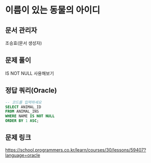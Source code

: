 # 이름이 있는 동물의 아이디

## 문서 관리자

조승효(문서 생성자)

## 문제 풀이

IS NOT NULL 사용해보기

## 정답 쿼리(Oracle)

```sql
-- 코드를 입력하세요
SELECT ANIMAL_ID
FROM ANIMAL_INS
WHERE NAME IS NOT NULL
ORDER BY 1 ASC;
```

## 문제 링크

https://school.programmers.co.kr/learn/courses/30/lessons/59407?language=oracle
